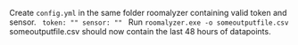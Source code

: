 

Create <code>config.yml</code> in the same folder roomalyzer containing valid token and sensor.
<code>
    token: ""
    sensor: ""
</code>
Run <code>roomalyzer.exe -o someoutputfile.csv</code> someoutputfile.csv should now contain the last 48 hours of datapoints.